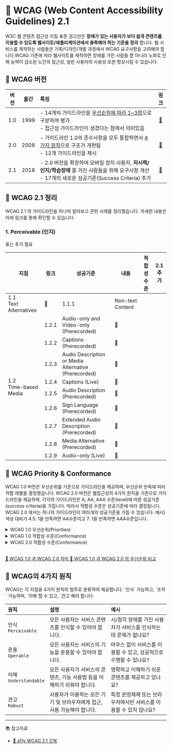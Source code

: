 # 📑 WCAG (Web Content Accessibility Guidelines) 2.1

W3C 웹 콘텐츠 접근성 지침 표준 권고안은 **장애가 있는 사용자가 보다 쉽게 콘텐츠를 이용할 수 있도록 웹사이트/애플리케이션에서 충족해야 하는 기준을 정의** 합니다. 웹 서비스를 제작하는 사람들은 기획/디자인/개발 과정에서 WCAG 요구사항을 고려해야 합니다.WCAG 기준에 따라 웹사이트를 제작하면 장애를 가진 사람들 뿐 아니라 노화로 인해 능력이 감소된 노인의 접근성, 일반 사용자의 사용성 또한 향상시킬 수 있습니다.

## 🔎 WCAG 버전

| 버전 | 출간 | 특징                                                                                                                                                      |                링크                 |
| :--: | :--: | :-------------------------------------------------------------------------------------------------------------------------------------------------------- | :---------------------------------: |
| 1.0  | 1999 | - 14개의 가이드라인을 [우선순위에 따라 1~3점](#priority)으로 구분하여 평가<br> - 접근성 가이드라인이 생겼다는 점에서 의미있음                             | [📃](https://www.w3.org/TR/WCAG10/) |
| 2.0  | 2008 | - 가이드라인 1.0의 준수사항을 모두 통합하면서 [4가지 원칙](#principle)으로 구조가 개편됨<br>- 12개 가이드라인을 제시                                      | [📃](https://www.w3.org/TR/WCAG20/) |
| 2.1  | 2018 | - 2.0 버전을 확장하여 모바일 장치 사용자, **저시력/인지/학습장애** 를 가진 사람들을 위해 요구사항 개선<br>- 17개의 새로운 성공기준(Success Criteria) 추가 | [📃](https://www.w3.org/TR/WCAG21/) |

## 🔎 WCAG 2.1 정리

WCAG 2.1 의 가이드라인을 하나씩 알아보고 관련 사례를 정리했습니다. 자세한 내용은 아래 링크를 통해 확인할 수 있습니다.

### 1. Perceivable (인지)

표는 추가 필요

<table>
<thead>
<tr>
<th>지침</th>
<th>링크</th>
<th>성공기준</th>
<th>내용</th>
<th>적합성수준</th>
<th>2.1추가</th>
<tr>
</thead>
<tr>
<td>1.1<br>Text Alternatives</td>
<td>📁</td>
<td>1.1.1</td>
<td>Non-text Content</td>
<tr>
<tr>
<td rowspan='28'>1.2<br>Time-based Media</td>
<td>1.2.1</td>
<td>Audio-only and Video-only (Prerecorded)</td>
<td>📁</td>
<tr>
<tr>
<td>1.2.2</td>
<td>Captions (Prerecorded)</td>
<td>📁</td>
<tr>
<tr>
<td>1.2.3</td>
<td>Audio Description or Media Alternative (Prerecorded)</td>
<td>📁</td>
<tr>
<tr>
<td>1.2.4</td>
<td>Captions (Live)</td>
<td>📁</td>
<tr>
<tr>
<td>1.2.5</td>
<td>Audio Description (Prerecorded)
</td>
<td>📁</td>
<tr>
<tr>
<td>1.2.6</td>
<td>Sign Language (Prerecorded)
</td>
<td>📁</td>
<tr>
<tr>
<td>1.2.7</td>
<td>Extended Audio Description (Prerecorded)</td>
<td>📁</td>
<tr>
<tr>
<td>1.2.8</td>
<td>Media Alternative (Prerecorded)</td>
<td>📁</td>
<tr>
<tr>
<td>1.2.9</td>
<td>Audio-only (Live)
</td>
<td>📁</td>
<tr>
</table>

<h2 id='priority'>🔎 WCAG Priority & Conformance</h2>

WCAG 1.0 버전은 우선순위를 기준으로 가이드라인을 제공하며, 우선순위 만족에 따라 적합 레벨을 결정했습니다. WCAG 2.0 버전은 웹접근성의 4가지 원칙을 기준으로 가이드라인을 제공하며, 각각의 가이드라인은 A, AA, AAA 수준(level)에 따른 성공기준(success criteria)을 가집니다. 따라서 적합성 수준은 성공기준에 따라 결정됩니다.
WCAG 2.0 에서는 하나의 가이드라인이 여러개의 성공기준을 가질 수 있습니다.
예시) 색상 대비가 4.5: 1을 만족하면 AA수준이고 7: 1을 만족하면 AAA수준입니다.

<details>
<summary>WCAG 1.0 우선순위(Priorities)</summary>

- 우선순위 1 (Priority 1)
  기본적인 요구사항으로 반드시 만족해야하는 기준입니다. 준수하지 않을 시 웹콘텐츠에 접근이 불가능합니다.
- 우선순위 2 (Priority 2)
  권장기준으로 준수하지 않을시 웹콘텐츠 접근에 어려움이 있습니다. 우선순위 2를 만족한다면 웹콘텐츠 접근 시 장벽을 제거할 수 있습니다.
- 우선순위 3 (Priority 3)
웹개발 시 해당 기준을 고려해볼 수 있습니다. 이 기준을 만족한다면 웹 콘텐츠 접근성을 향상시킬 수 있습니다.
</details>
<details>
<summary>WCAG 1.0 적합성 수준(Conformance)</summary>

|   수준   | 설명                              |
| :------: | :-------------------------------- |
|    A     | 우선순위 1을 모두 만족합니다.     |
| Double-A | 우선순위 1과 2를 모두 만족합니다. |
| Triple-A | 우선순위 1,2,3을 모두 만족합니다. |

</details>
<details>
<summary>WCAG 2.0 적합성 수준(Conformance)</summary>

| 수준 | 설명                                                                         |
| :--: | :--------------------------------------------------------------------------- |
|  A   | 최소 수준의 적합성(광범위한 접근성을 달성하지는 못함)                        |
|  AA  | 가장 일반적인 수준의 적합성(대부분의 법률 및 공식 요구 사항으로 준수를 권장) |
| AAA  | 어려운 수준의 적합성(매우 까다롭고, 구현에 많은 시간이 요구됨)               |

</details>
<br>

[📌 WCAG 1.0 과 WCAG 2.0 차이 ](https://www.w3.org/WAI/WCAG20/from10/diff.php)
[📌 WCAG 1.0 과 WCAG 2.0 의 우선순위 비교 ](https://www.w3.org/WAI/WCAG20/from10/comparison-priorities/)

<h2 id='principle'>🔎 WCAG의 4가지 원칙
</h2>
WCAG는 각 지침을 4가지 원칙의 범주로 분류하여 제공합니다.
`인식` 가능하고, `조작` 가능하며, `이해`할 수 있고, `견고`해야 합니다.

| 원칙                       | 설명                                                                    | 예시                                                              |
| :------------------------- | :---------------------------------------------------------------------- | :---------------------------------------------------------------- |
| 인식 <br/>`Perceivable`    | 모든 사용자는 서비스 콘텐츠를 인식할 수 있어야 합니다.                  | 시/청각 장애를 가진 사용자가 서비스를 인식하는데 문제가 없나요?   |
| 운용 <br/>`Operable`       | 모든 사용자는 서비스의 기능을 운용할 수 있어야 합니다.                  | 마우스 없이 서비스를 이용할 수 있고, 성공적으로 수행할 수 있나요? |
| 이해 <br/>`Understandable` | 모든 사용자가 서비스의 콘텐츠, 기능 사용법 등을 이해하기 쉬워야 합니다. | 명확하고 이해하기 쉬운 콘텐츠를 제공하고 있나요?                  |
| 견고 <br/>`Robust`         | 사용자가 이용하는 모든 기기 및 브라우저에게 접근, 사용 가능해야 합니다. | 특정 운영체제 또는 브라우저에서만 서비스를 이용할 수 있지 않나요? |

---

📚 참고자료

- [📌 a11y WCAG 2.1 깃북](https://a11y.gitbook.io/wcag/)
